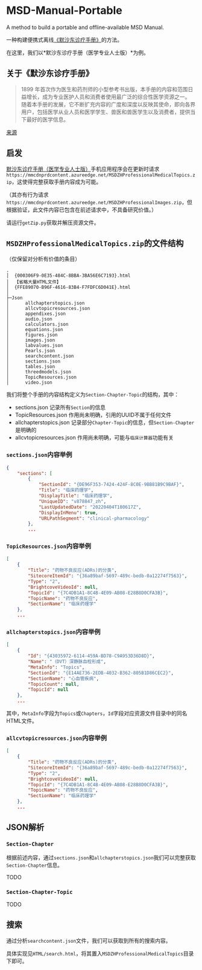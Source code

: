 # MSD-Manual-Portable
A method to build a portable and offline-available MSD Manual.

一种构建便携式离线[《默沙东诊疗手册》](https://www.msdmanuals.cn/professional/)的方法。

在这里，我们以*默沙东诊疗手册（医学专业人士版）*为例。

## 关于《默沙东诊疗手册》
> 1899 年首次作为医生和药剂师的小型参考书出版，本手册的内容和范围日益增长，成为专业医护人员和消费者使用最广泛的综合性医学资源之一。 随着本手册的发展，它不断扩充内容的广度和深度以反映其使命，即向各界用户，包括医学从业人员和医学学生、兽医和兽医学生以及消费者，提供当下最好的医学信息。

[来源](https://www.msdmanuals.cn/professional/resourcespages/about-the-manuals)

## 启发
[默沙东诊疗手册（医学专业人士版）](https://play.google.com/store/apps/details?id=com.msd.professionalChinese)手机应用程序会在更新时请求`https://mmcdnprdcontent.azureedge.net/MSDZHProfessionalMedicalTopics.zip`，这使得完整获取手册内容成为可能。

（其亦有行为请求`https://mmcdnprdcontent.azureedge.net/MSDZHProfessionalImages.zip`，但根据验证，此文件内容已包含在前述请求中，不具备研究价值。）

请运行`getZip.py`获取并解压资源文件。

## `MSDZHProfessionalMedicalTopics.zip`的文件结构
（仅保留对分析有价值的条目）
```tree
.
│  {000306F9-0E35-484C-8BBA-3BA56E6C7193}.html
│  【省略大量HTML文件】
│  {FFE89070-B96F-4616-83B4-F7FDFC6D041E}.html
│
├─Json
│      allchapterstopics.json
│      allcvtopicresources.json
│      appendixes.json
│      audio.json
│      calculators.json
│      equations.json
│      figures.json
│      images.json
│      labvalues.json
│      Pearls.json
│      searchcontent.json
│      sections.json
│      tables.json
│      threedmodels.json
│      TopicResources.json
│      video.json
```

我们将整个手册的内容结构定义为`Section-Chapter-Topic`的结构，其中：
* sections.json 记录所有`Section`的信息
* TopicResources.json 作用尚未明确，引用的UUID不属于任何文件
* allchapterstopics.json 记录部分`Chapter-Topic`的信息，但`Section-Chapter`是明确的
* allcvtopicresources.json 作用尚未明确，可能与`临床计算器`功能有关

### `sections.json`内容举例
```json
{
    "sections": [
        {
            "SectionId": "{DE96F353-7424-424F-8C0E-9BB81B9C9BAF}",
            "Title": "临床药理学",
            "DisplayTitle": "临床药理学",
            "UniqueID": "v878847_zh",
            "LastUpdatedDate": "20220404T180617Z",
            "DisplayInMenu": true,
            "URLPathSegment": "clinical-pharmacology"
        },
        ...
```

### `TopicResources.json`内容举例
```json
[
    {
        "Title": "药物不良反应(ADRs)的分类",
        "SitecoreItemId": "{36a89baf-5697-489c-bedb-0a12274f7563}",
        "Type": "2",
        "BrightcoveVideoId": null,
        "TopicId": "{7C4DB1A1-8C4B-4E09-AB08-E28B8D0CFA3B}",
        "TopicName": "药物不良反应",
        "SectionName": "临床药理学"
    },
    ...
```

### `allchapterstopics.json`内容举例
```json
[
    {
        "Id": "{43035972-6114-459A-BD78-C9A953D36D8D}",
        "Name": "（DVT）深静脉血栓形成",
        "MetaInfo": "Topics",
        "SectionId": "{E14AE736-2EDB-4032-B362-805B1D86CEC2}",
        "SectionName": "心血管疾病",
        "TopicCount": null,
        "TopicId": null
    },
    ...
```

其中，`MetaInfo`字段为`Topics`或`Chapters`，`Id`字段对应资源文件目录中的同名HTML文件。

### `allcvtopicresources.json`内容举例
```json
[
    {
        "Title": "药物不良反应(ADRs)的分类",
        "SitecoreItemId": "{36a89baf-5697-489c-bedb-0a12274f7563}",
        "Type": "2",
        "BrightcoveVideoId": null,
        "TopicId": "{7C4DB1A1-8C4B-4E09-AB08-E28B8D0CFA3B}",
        "TopicName": "药物不良反应",
        "SectionName": "临床药理学"
    },
    ...
```

## JSON解析

### `Section-Chapter`
根据前述内容，通过`sections.json`和`allchapterstopics.json`我们可以完整获取`Section-Chapter`信息。

TODO

### `Section-Chapter-Topic`
TODO

## 搜索
通过分析`searchcontent.json`文件，我们可以获取到所有的搜索内容。

具体实现见`HTML/search.html`，将其置入`MSDZHProfessionalMedicalTopics`目录下即可。
